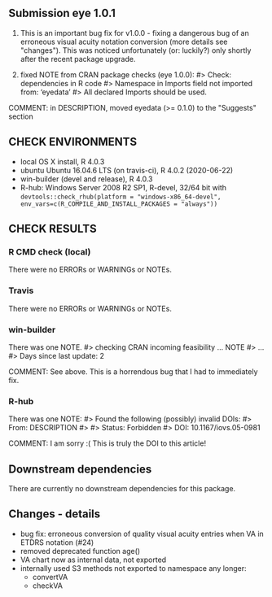 ## Submission eye 1.0.1
1) This is an important bug fix for v1.0.0 - fixing a dangerous bug of an erroneous visual acuity notation conversion (more details see "changes"). This was noticed unfortunately (or: luckily?) only shortly after the recent package upgrade.  

2) fixed NOTE from CRAN package checks (eye 1.0.0): 
#> Check: dependencies in R code 
#>     Namespace in Imports field not imported from: ‘eyedata’
#>      All declared Imports should be used. 

COMMENT: in DESCRIPTION, moved eyedata (>= 0.1.0) to the "Suggests" section

## CHECK ENVIRONMENTS
* local OS X install, R 4.0.3
* ubuntu Ubuntu 16.04.6 LTS (on travis-ci), R 4.0.2 (2020-06-22)
* win-builder (devel and release), R 4.0.3 
* R-hub: Windows Server 2008 R2 SP1, R-devel, 32/64 bit with
`devtools::check_rhub(platform = "windows-x86_64-devel", env_vars=c(R_COMPILE_AND_INSTALL_PACKAGES = "always"))`

## CHECK RESULTS
### R CMD check (local)
There were no ERRORs or WARNINGs or NOTEs. 
### Travis
There were no ERRORs or WARNINGs or NOTEs. 

### win-builder
There was one NOTE. 
#> checking CRAN incoming feasibility ... NOTE
#> ...
#> Days since last update: 2

COMMENT: See above. This is a horrendous bug that I had to immediately fix. 

### R-hub
There was one NOTE: 
#> Found the following (possibly) invalid DOIs: 
#> From: DESCRIPTION
#> 
#>     Status: Forbidden
#>   DOI: 10.1167/iovs.05-0981

COMMENT: I am sorry :( This is truly the DOI to this article! 

## Downstream dependencies
There are currently no downstream dependencies for this package.

## Changes - details
- bug fix: erroneous conversion of quality visual acuity entries when VA in ETDRS notation (#24)
- removed deprecated function age()
- VA chart now as internal data, not exported
- internally used S3 methods not exported to namespace any longer:
  - convertVA 
  - checkVA
